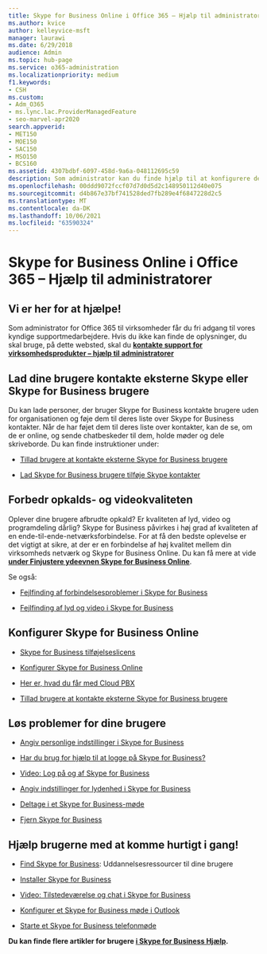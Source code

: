 ```yaml
---
title: Skype for Business Online i Office 365 – Hjælp til administratorer
ms.author: kvice
author: kelleyvice-msft
manager: laurawi
ms.date: 6/29/2018
audience: Admin
ms.topic: hub-page
ms.service: o365-administration
ms.localizationpriority: medium
f1.keywords:
- CSH
ms.custom:
- Adm_O365
- ms.lync.lac.ProviderManagedFeature
- seo-marvel-apr2020
search.appverid:
- MET150
- MOE150
- SAC150
- MSO150
- BCS160
ms.assetid: 4307bdbf-6097-458d-9a6a-048112695c59
description: Som administrator kan du finde hjælp til at konfigurere dele af Skype for Business Online, herunder dit netværk, møder og chat samt ekstern adgang for brugere.
ms.openlocfilehash: 00ddd9072fccf07d7d0d5d2c148950112d40e075
ms.sourcegitcommit: d4b867e37bf741528ded7fb289e4f6847228d2c5
ms.translationtype: MT
ms.contentlocale: da-DK
ms.lasthandoff: 10/06/2021
ms.locfileid: "63590324"
---
```

# <a name="skype-for-business-online-in-office-365---admin-help"></a>Skype for Business Online i Office 365 – Hjælp til administratorer

## <a name="were-here-to-help"></a>Vi er her for at hjælpe!

Som administrator for Office 365 til virksomheder får du fri adgang til vores kyndige supportmedarbejdere. Hvis du ikke kan finde de oplysninger, du skal bruge, på dette websted, skal du **[kontakte support for virksomhedsprodukter – hjælp til administratorer](https://support.office.com/article/32a17ca7-6fa0-4870-8a8d-e25ba4ccfd4b)**
  
## <a name="let-your-users-contact-external-skype-or-skype-for-business-users"></a>Lad dine brugere kontakte eksterne Skype eller Skype for Business brugere

Du kan lade personer, der bruger Skype for Business kontakte brugere uden for organisationen og føje dem til deres liste over Skype for Business kontakter. Når de har føjet dem til deres liste over kontakter, kan de se, om de er online, og sende chatbeskeder til dem, holde møder og dele skriveborde. Du kan finde instruktioner under:
  
- [Tillad brugere at kontakte eksterne Skype for Business brugere](https://support.office.com/article/b414873a-0059-4cd5-aea1-e5d0857dbc94)
    
- [Lad Skype for Business brugere tilføje Skype kontakter](https://support.office.com/article/08666236-1894-42ae-8846-e49232bbc460)
    
## <a name="improve-call-and-video-quality"></a>Forbedr opkalds- og videokvaliteten

Oplever dine brugere afbrudte opkald? Er kvaliteten af lyd, video og programdeling dårlig? Skype for Business påvirkes i høj grad af kvaliteten af en ende-til-ende-netværksforbindelse. For at få den bedste oplevelse er det vigtigt at sikre, at der er en forbindelse af høj kvalitet mellem din virksomheds netværk og Skype for Business Online. Du kan få mere at vide **[under Finjustere ydeevnen Skype for Business Online](tune-skype-for-business-online-performance.md)**. 
  
Se også:
  
- [Fejlfinding af forbindelsesproblemer i Skype for Business](https://support.office.com/article/ca302828-783f-425c-bbe2-356348583771)
    
- [Fejlfinding af lyd og video i Skype for Business](https://support.office.com/article/62777bc6-c52b-47ae-84ba-a8905c3b71dc)
    
## <a name="set-up-skype-for-business-online"></a>Konfigurer Skype for Business Online

- [Skype for Business tilføjelseslicens](https://support.office.com/article/3ed752b1-5983-43f9-bcfd-760619ab40a7)
    
- [Konfigurer Skype for Business Online](https://support.office.com/article/40296968-e779-4259-980b-c2de1c044c6e)
    
- [Her er, hvad du får med Cloud PBX](https://support.office.com/article/bc9756d1-8a2f-42c4-98f6-afb17c29231c)
    
- [Tillad brugere at kontakte eksterne Skype for Business brugere](https://support.office.com/article/b414873a-0059-4cd5-aea1-e5d0857dbc94)
    
## <a name="fix-problems-for-your-users"></a>Løs problemer for dine brugere

- [Angiv personlige indstillinger i Skype for Business](https://support.office.com/article/68bacc31-71d3-44c3-a4d4-64da78c447aa#bkmk-stop-automatic-startup)
    
- [Har du brug for hjælp til at logge på Skype for Business?](https://support.office.com/article/448b8ea7-5b33-444a-afd4-175fc9930d05)
    
- [Video: Log på og af Skype for Business](https://support.office.com/article/8abed4b3-ac48-493e-9d76-0e10140e9451)
    
- [Angiv indstillinger for lydenhed i Skype for Business](https://support.office.com/article/2533d929-9814-4349-8ae4-fca29246e2ff)
    
- [Deltage i et Skype for Business-møde](https://support.office.com/article/3862be6d-758a-4064-a016-67c0febf3cd5)
    
- [Fjern Skype for Business](https://support.office.com/article/28C4A036-7F22-406C-B7F4-87894CBAF902)
    
## <a name="help-your-users-get-started-quickly"></a>Hjælp brugerne med at komme hurtigt i gang!

- [Find Skype for Business](https://support.office.com/article/8a3491a3-c095-4718-80cf-cbbe4afe4eba): Uddannelsesressourcer til dine brugere 
    
- [Installer Skype for Business](https://support.office.com/article/8a0d4da8-9d58-44f9-9759-5c8f340cb3fb)
    
- [Video: Tilstedeværelse og chat i Skype for Business](https://support.office.com/article/c873b869-4ce0-4375-9bea-5de150eaf081)
    
- [Konfigurer et Skype for Business møde i Outlook](https://support.office.com/article/b8305620-d16e-4667-989d-4a977aad6556)
    
- [Starte et Skype for Business telefonmøde](https://support.office.com/article/8dc8ac52-91ac-4db9-8672-11551fdaf997)
    
 **Du kan finde flere artikler for brugere [i Skype for Business Hjælp](https://support.office.com/article/4fbe07ce-6b15-4a06-bcf0-baea57890410).**
  

